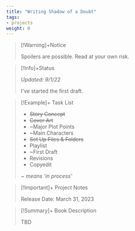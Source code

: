 ```yaml
---
title: "Writing Shadow of a Doubt"
tags:
- projects
weight: 0
---
```


>[!Warning]+Notice
>
> Spoilers are possible. Read at your own risk.


> [!Info]+Status
>
>*Updated: 9/1/22*
>
 >I've started the first draft.

>[!Example]+ Task List
>
> * ~~Story Concept~~
> * ~~Cover Art~~
> * ~Major Plot Points
> * ~Main Characters
> * ~~Set Up Files & Folders~~
> * Playlist
> * ~First Draft
> * Revisions
> * Copyedit
> 
>  
>  _~ means 'in process'_

>[!Important]+ Project Notes
>
>
>  Release Date: March 31, 2023

>[!Summary]+ Book Description
> 
> TBD
